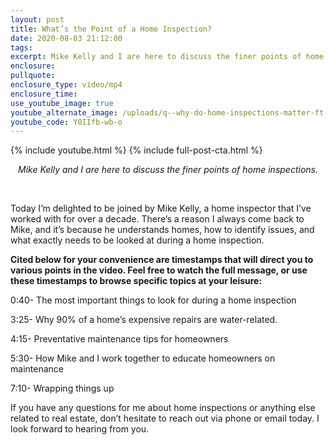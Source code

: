 ```yaml
---
layout: post
title: What’s the Point of a Home Inspection?
date: 2020-08-03 21:12:00
tags:
excerpt: Mike Kelly and I are here to discuss the finer points of home inspections.
enclosure:
pullquote:
enclosure_type: video/mp4
enclosure_time:
use_youtube_image: true
youtube_alternate_image: /uploads/q--why-do-home-inspections-matter-ft--mike-kelly-yt.jpg
youtube_code: Y0IIfb-wb-o
---
```


{% include youtube.html %} {% include full-post-cta.html %}

<center><em>Mike Kelly and I are here to discuss the finer points of home inspections.</em></center>

&nbsp;

Today I’m delighted to be joined by Mike Kelly, a home inspector that I’ve worked with for over a decade. There’s a reason I always come back to Mike, and it’s because he understands homes, how to identify issues, and what exactly needs to be looked at during a home inspection.

**Cited below for your convenience are timestamps that will direct you to various points in the video. Feel free to watch the full message, or use these timestamps to browse specific topics at your leisure:&nbsp;**

0:40- The most important things to look for during a home inspection

3:25- Why 90% of a home’s expensive repairs are water-related.

4:15- Preventative maintenance tips for homeowners

5:30- How Mike and I work together to educate homeowners on maintenance

7:10- Wrapping things up

If you have any questions for me about home inspections or anything else related to real estate, don’t hesitate to reach out via phone or email today. I look forward to hearing from you.